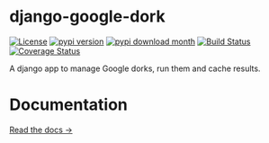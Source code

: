django-google-dork 
==================

[![License](http://img.shields.io/pypi/l/django-google-dork.svg)](https://github.com/chgans/django-google-dork/blob/master/LICENSE.md)
[![pypi version](http://img.shields.io/pypi/v/django-google-dork.svg)](https://pypi.python.org/pypi/django-google-dork) 
[![pypi download month](http://img.shields.io/pypi/dm/django-google-dork.svg)](https://pypi.python.org/pypi/django-google-dork) 
[![Build Status](https://travis-ci.org/chgans/django-google-dork.svg?branch=master)](https://travis-ci.org/chgans/django-google-dork) 
[![Coverage Status](https://coveralls.io/repos/chgans/django-google-dork/badge.svg?branch=master)](https://coveralls.io/r/chgans/django-google-dork?branch=master)

A django app to manage Google dorks, run them and cache results.

Documentation
=============
[Read the docs &rarr;](https://django-google-dork.readthedocs.org)
